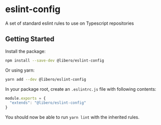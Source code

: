 # eslint-config
A set of standard eslint rules to use on Typescript repositories

## Getting Started

Install the package:
```sh
npm install --save-dev @libero/eslint-config
```

Or using yarn:

```sh
yarn add --dev @libero/eslint-config
```

In your package root, create an `.eslintrc.js` file with following contents:

```js
module.exports = {
  "extends": "@libero/eslint-config"
}
```

You should now be able to run `yarn lint` with the inherited rules.